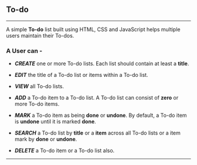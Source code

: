 ## To-do
---
A simple **To-do** list built using HTML, CSS and JavaScript helps multiple users maintain their To-dos.

### A User can -

  * ***CREATE*** one or more To-do lists. Each list should contain at least a **title**.

  * ***EDIT*** the title of a To-do list or items within a To-do list.

  * ***VIEW*** all To-do lists.

  * ***ADD*** a To-do item to a To-do list. A To-do list can consist of **zero** or more To-do items.

  * ***MARK*** a To-do item as being **done** or **undone**. By default, a To-do item is **undone** until it is marked **done**.

  * ***SEARCH*** a To-do list by **title** or a **item** across all To-do lists or a item mark by **done** or **undone**.

  * ***DELETE*** a To-do item or a To-do list also.

  ---
